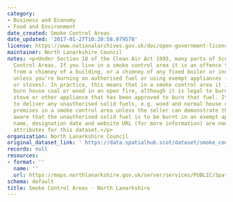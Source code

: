 ```yaml
---
category:
- Business and Economy
- Food and Environment
date_created: Smoke Control Areas
date_updated: '2017-01-27T10:20:58.979578'
license: https://www.nationalarchives.gov.uk/doc/open-government-licence/version/3/
maintainer: North Lanarkshire Council
notes: <p>Under Section 18 of the Clean Air Act 1993, many parts of Scotland are Smoke
  Control Areas. If you live in a smoke control area it is an offence to produce smoke
  from a chimney of a building, or a chimney of any fixed boiler or industrial plant,
  unless you're burning an authorised fuel or using exempt appliances (e.g. burners
  or stoves). In practice, this means that in a smoke control area it is illegal to
  burn house coal or wood in an open fire, although it is legal to burn these in a
  stove or other appliance that has been approved to burn that fuel. It is also illegal
  to deliver any unauthorised solid fuels, e.g. wood and normal house coal, to any
  premises in a smoke control area unless the seller can demonstrate that they were
  aware that the unauthorised solid fuel is to be burnt in an exempt appliance.\r\n\r\nSite
  name, designation date and website URL (for more information) are now mandatory
  attributes for this dataset.</p>
organization: North Lanarkshire Council
original_dataset_link: ' https://data.spatialhub.scot/dataset/smoke_control_areas-nl'
records: null
resources:
- format: ''
  name: ''
  url: https://maps.northlanarkshire.gov.uk/server/services/PUBLIC/SpatialHubLayers/MapServer/WFSServer?request=GetCapabilities&service=WFS
schema: default
title: Smoke Control Areas - North Lanarkshire
---
```

